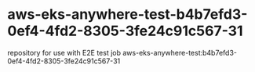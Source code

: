 # aws-eks-anywhere-test-b4b7efd3-0ef4-4fd2-8305-3fe24c91c567-31
repository for use with E2E test job aws-eks-anywhere-test:b4b7efd3-0ef4-4fd2-8305-3fe24c91c567-31
